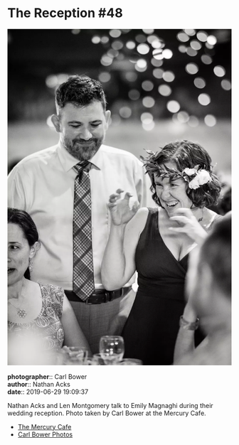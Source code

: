 # The Reception #48

![Nathan Acks and Len Montgomery talk to Emily Magnaghi](assets/2019-06-29-set-3-the-reception-48.webp)

**photographer**:: Carl Bower  
**author**:: Nathan Acks  
**date**:: 2019-06-29 19:09:37

Nathan Acks and Len Montgomery talk to Emily Magnaghi during their wedding reception. Photo taken by Carl Bower at the Mercury Cafe.

* [The Mercury Cafe](http://mercurycafe.com)
* [Carl Bower Photos](https://carlbowerphotos.com)
